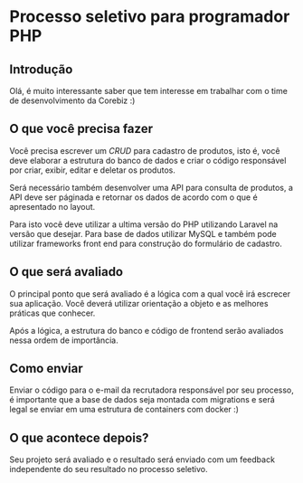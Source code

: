 # Processo seletivo para programador PHP


## Introdução

Olá, é muito interessante saber que tem interesse em trabalhar com o time de desenvolvimento da Corebiz :) 

## O que você precisa fazer

Você precisa escrever um *CRUD* para cadastro de produtos, isto é, você deve elaborar a estrutura do banco de dados e criar o código responsável por criar, exibir, editar e deletar os produtos.

Será necessário também desenvolver uma API para consulta de produtos, a API deve ser páginada e retornar os dados de acordo com o que é apresentado no layout.

Para isto você deve utilizar a ultima versão do PHP utilizando Laravel na versão que desejar. Para base de dados utilizar MySQL e também pode utilizar frameworks front end para construção do formulário de cadastro.


## O que será avaliado

O principal ponto que será avaliado é a lógica com a qual você irá escrecer sua aplicação. Você deverá utilizar orientação a objeto e as melhores práticas que conhecer.

Após a lógica, a estrutura do banco e código de frontend serão avaliados nessa ordem de importância.

## Como enviar

Enviar o código para o e-mail da recrutadora responsável por seu processo, é importante que a base de dados seja montada com migrations e será legal se enviar em uma estrutura de containers com docker :)


## O que acontece depois?

Seu projeto será avaliado e o resultado será enviado com um feedback independente do seu resultado no processo seletivo.
